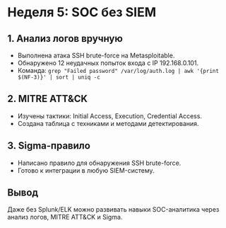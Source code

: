 # Неделя 5: SOC без SIEM


## 1. Анализ логов вручную
- Выполнена атака SSH brute-force на Metasploitable.
- Обнаружено 12 неудачных попыток входа с IP 192.168.0.101.
- Команда: `grep "Failed password" /var/log/auth.log | awk '{print $(NF-3)}' | sort | uniq -c`

## 2. MITRE ATT&CK
- Изучены тактики: Initial Access, Execution, Credential Access.
- Создана таблица с техниками и методами детектирования.

## 3. Sigma-правило
- Написано правило для обнаружения SSH brute-force.
- Готово к интеграции в любую SIEM-систему.

## Вывод
Даже без Splunk/ELK можно развивать навыки SOC-аналитика через анализ логов, MITRE ATT&CK и Sigma.
